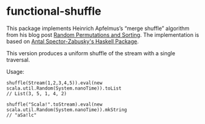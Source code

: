 # functional-shuffle

This package implements Heinrich Apfelmus’s “merge shuffle” algorithm from his blog post [Random Permutations and Sorting](https://apfelmus.nfshost.com/articles/random-permutations.html). The implementation is based on [Antal Spector-Zabusky's Haskell Package](https://github.com/antalsz/functional-shuffle).

This version produces a uniform shuffle of the stream with a single traversal.

Usage:
```
shuffle(Stream(1,2,3,4,5)).eval(new scala.util.Random(System.nanoTime)).toList
// List(3, 5, 1, 4, 2)

shuffle("Scala!".toStream).eval(new scala.util.Random(System.nanoTime)).mkString
// "aSa!lc"
```
